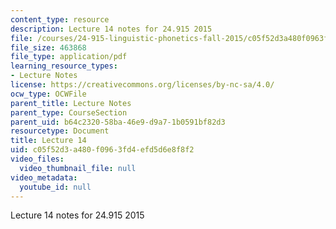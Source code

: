```yaml
---
content_type: resource
description: Lecture 14 notes for 24.915 2015
file: /courses/24-915-linguistic-phonetics-fall-2015/c05f52d3a480f0963fd4efd5d6e8f8f2_MIT24_915F15_lec14.pdf
file_size: 463868
file_type: application/pdf
learning_resource_types:
- Lecture Notes
license: https://creativecommons.org/licenses/by-nc-sa/4.0/
ocw_type: OCWFile
parent_title: Lecture Notes
parent_type: CourseSection
parent_uid: b64c2320-58ba-46e9-d9a7-1b0591bf82d3
resourcetype: Document
title: Lecture 14
uid: c05f52d3-a480-f096-3fd4-efd5d6e8f8f2
video_files:
  video_thumbnail_file: null
video_metadata:
  youtube_id: null
---
```

Lecture 14 notes for 24.915 2015